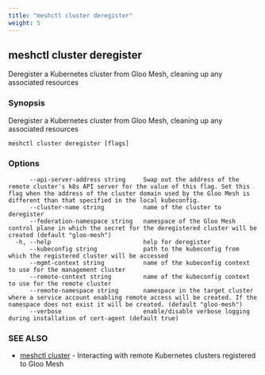 ```yaml
---
title: "meshctl cluster deregister"
weight: 5
---
```

## meshctl cluster deregister

Deregister a Kubernetes cluster from Gloo Mesh, cleaning up any associated resources

### Synopsis

Deregister a Kubernetes cluster from Gloo Mesh, cleaning up any associated resources

```
meshctl cluster deregister [flags]
```

### Options

```
      --api-server-address string     Swap out the address of the remote cluster's k8s API server for the value of this flag. Set this flag when the address of the cluster domain used by the Gloo Mesh is different than that specified in the local kubeconfig.
      --cluster-name string           name of the cluster to deregister
      --federation-namespace string   namespace of the Gloo Mesh control plane in which the secret for the deregistered cluster will be created (default "gloo-mesh")
  -h, --help                          help for deregister
      --kubeconfig string             path to the kubeconfig from which the registered cluster will be accessed
      --mgmt-context string           name of the kubeconfig context to use for the management cluster
      --remote-context string         name of the kubeconfig context to use for the remote cluster
      --remote-namespace string       namespace in the target cluster where a service account enabling remote access will be created. If the namespace does not exist it will be created. (default "gloo-mesh")
      --verbose                       enable/disable verbose logging during installation of cert-agent (default true)
```

### SEE ALSO

* [meshctl cluster](../meshctl_cluster)	 - Interacting with remote Kubernetes clusters registered to Gloo Mesh

